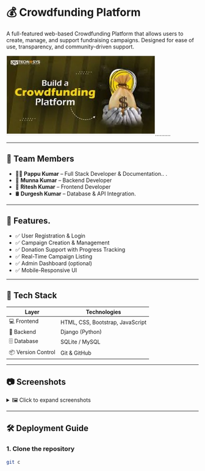 # 💰 Crowdfunding Platform

A full-featured web-based Crowdfunding Platform that allows users to create, manage, and support fundraising campaigns. Designed for ease of use, transparency, and community-driven support.

![Home](https://github.com/pappukumar35/Crowdfunding-Platform/blob/1d43e5cf78c4d269374ef06e644c6ffc4225a3d3/crowdfunding.jpg?raw=true)..........

---

## 👥 Team Members

- 👨‍💻 **Pappu Kumar** – Full Stack Developer & Documentation..  .
- 🔧 **Munna Kumar** – Backend Developer  
- 🎨 **Ritesh Kumar** – Frontend Developer  
- 🛢️ **Durgesh Kumar** – Database & API Integration.

---

## 🚀 Features.

- ✅ User Registration & Login
- ✅ Campaign Creation & Management
- ✅ Donation Support with Progress Tracking
- ✅ Real-Time Campaign Listing
- ✅ Admin Dashboard (optional)
- ✅ Mobile-Responsive UI

---

## 🧰 Tech Stack

| Layer        | Technologies                         |
|--------------|--------------------------------------|
| 💻 Frontend  | HTML, CSS, Bootstrap, JavaScript     |
| 🔧 Backend   | Django (Python)                      |
| 🗄️ Database  | SQLite / MySQL                       |
| 📦 Version Control | Git & GitHub                  |

---

## 📷 Screenshots

<details>
<summary>🖼️ Click to expand screenshots</summary>

### 🔹 Home Page  
![Home](https://github.com/pappukumar35/Crowdfunding-Platform/blob/1d43e5cf78c4d269374ef06e644c6ffc4225a3d3/crowdfunding.jpg?raw=true)

<!-- Add more screenshots here -->
<!-- ![Dashboard](link-to-dashboard.jpg) -->
<!-- ![Create Campaign](link-to-campaign.jpg) -->

</details>

---

## 🛠️ Deployment Guide

### 1. Clone the repository

```bash
git c
